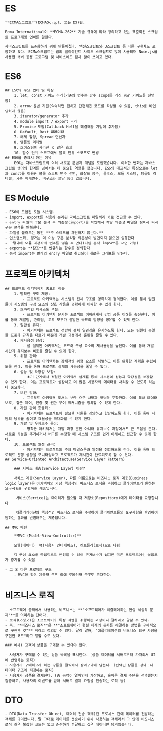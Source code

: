 # ES
    
    **ECMA스크립트**(ECMAScript, 또는 ES)란,
    
    Ecma International이 **ECMA-262** 기술 규격에 따라 정의하고 있는 표준화된 스크립트 프로그래밍 언어를 말한다.
    
    자바스크립트를 표준화하기 위해 만들어졌다. 액션스크립트와 J스크립트 등 다른 구현체도 포함하고 있다. ECMA스크립트는 웹의 클라이언트 사이드 스크립트로 많이 사용되며 Node.js를 사용한 서버 응용 프로그램 및 서비스에도 점차 많이 쓰이고 있다.
    
# ES6
    ## ES6의 주요 변화 및 특징
        1. let, const 키워드 추가(기존의 변수는 함수 scope를 가진 var 키워드를 선언함)
        2. arrow 문법 지원(익숙하면 편하고 간편해진 코드를 작성할 수 있음, this를 바인딩하지 않음)
        3. iterator/generator 추가
        4. module import / export 추가
        5. Promise 도입(Callback Hell을 해결해줄 기법이 추가됨)
        6. Default, Rest 파라미터
        7. 해체 할당, Spread 연산자
        8. 템플릿 리터럴
        9. 호이스팅이 사라진 것 같은 효과
        10. 함수 단위 스코프에서 블록 단위 스코프로 변경
    ## ES6를 중요시 하는 이유
        ES6는 자바스크립트의 여러 새로운 문법과 개념을 도입했습니다. 이러한 변화는 자바스크립트 언어의 한계를 넘어서는 데 중요한 역할을 했습니다. ES6의 대표적인 특징으로는 let과 const를 이용한 블록 스코프 변수 선언, 화살표 함수, 클래스, 모듈 시스템, 템플릿 리터럴, 기본 매개변수, 비구조화 할당 등이 있습니다.
        
# ES Module
    - ES6에 도입된 모듈 시스템.
    - import, export를 사용해 분리된 자바스크립트 파일끼리 서로 접근할 수 있다.
    - entry 파일의 구문 분석 후 의존성(import)을 확인해서 해당 의존성 파일을 찾아서 다시 구문 분석을 반복한다.
    - 파일을 불러오는 동안 **주 스레드를 차단하지 않는다.**
    - 인스턴스화, 평가는 더 이상 구문 분석할 의존성이 발견되지 않으면 실행한다
    - 그렇기에 모듈 지정자에 변수를 넣을 수 없다(다만 동적 import를 쓰면 가능)
    - export는 **참조**를 반환하는 함수를 정의한다.
    - 동적 import는 별개의 entry 파일로 취급되어 새로운 그래프를 만든다.
# 프로젝트 아키텍처
    ## 프로젝트 아키텍처가 중요한 이유
        1. 명확한 구조 제공:
            - 프로젝트 아키텍처는 시스템의 전체 구조를 명확하게 정의한다. 이를 통해 팀원들이 시스템의 구성 요소와 상호 작용을 명확하게 이해할 수 있게 한다.
        2. 효과적인 의사소통 촉진:
            - 프로젝트 아키텍처 문서는 프로젝트 이해관계자 간의 공통 이해를 촉진한다. 이를 통해 개발팀, 관리팀, 고객 모두가 동일한 목표와 방향을 공유할 수 있게 한다.
        3. 일관성 유지:
            - 아키텍처는 프로젝트 전반에 걸쳐 일관성을 유지하도록 한다. 모든 팀원이 동일한 표준과 규칙을 따르기 때문에 개발 과정에서 혼란을 줄일 수 있다.
        4. 재사용성 향상:
            - 잘 설계된 아키텍처는 코드와 구성 요소의 재사용성을 높인다. 이를 통해 개발 시간과 유지보수 비용을 줄일 수 있게 한다.
        5. 위험 관리:
            - 프로젝트 아키텍처는 잠재적인 위험 요소를 식별하고 이를 완화할 계획을 수립하도록 한다. 이를 통해 프로젝트 실패의 가능성을 줄일 수 있다.
        6. 성능 및 확장성 보장:
            - 초기 단계에서 적절한 아키텍처 설계를 통해 시스템의 성능과 확장성을 보장할 수 있게 한다. 이는 프로젝트가 성장하고 더 많은 사용자와 데이터를 처리할 수 있도록 하는 데 중요하다.
        7. 보안 강화:
            - 프로젝트 아키텍처 문서는 보안 요구 사항과 방법을 포함한다. 이를 통해 데이터 보호, 접근 제어, 인증 및 권한 부여 메커니즘을 정의할 수 있게 한다.
        8. 자원 관리 효율화:
            - 아키텍처는 프로젝트에 필요한 자원을 정의하고 할당하도록 한다. 이를 통해 자원의 낭비를 줄이고 효율성을 극대화할 수 있게 한다.
        9. 개발 및 유지보수 용이:
            - 명확한 아키텍처는 개발 과정 뿐만 아니라 유지보수 과정에서도 큰 도움을 준다. 새로운 기능을 추가하거나 버그를 수정할 때 시스템 구조를 쉽게 이해하고 접근할 수 있게 한다.
        10. 프로젝트 일정 관리:
            - 아키텍처는 프로젝트의 주요 마일스톤과 일정을 정의하도록 한다. 이를 통해 프로젝트 진행 상황을 모니터링하고 프로젝트가 제시간에 완료되도록 할 수 있다.
    ## Service-Oriented Architecture(Service Layer Pattern)
        
        ### 서비스 계층(Service Layer) 이란?
        
        서비스 계층(Service Layer), 다른 이름으로는 비즈니스 로직 계층(Business logic layer)은 아키텍처의 가장 핵심적인 비즈니스 로직을 수행하고 클라이언트가 원하는 요구사항을 구현하는 계층입니다.
        
         서비스(Service)는 데이터가 필요할 때 저장소(Repository)에게 데이터를 요청합니다
        
         어플리케이션의 핵심적인 비즈니스 로직을 수행하여 클라이언트들의 요구사항을 반영하여 원하는 결과를 반환해주는 계층입니다.
        
    ## MVC 패턴
        
        **MVC (Model-View-Controller)**
        
        모델(데이터), 뷰(사용자 인터페이스), 컨트롤러(로직)으로 나뉨
        
        각 구성 요소를 독립적으로 변경할 수 있어 유지보수가 쉽지만 작은 프로젝트에선 복잡도가 증가할 수 있음
        
    - 그 외 다른 프로젝트 구조
        - MVC와 같은 계층형 구조 외에 도메인형 구조도 존재한다.
# 비즈니스 로직
    - 소프트웨어 공학에서 사용하는 비즈니스는 **"소프트웨어가 해결해야하는 현실 세상의 문제"**를 의미하는 단어다.
    - 로직(Logic)은 소프트웨어가 특정 작업을 수행하는 과정이나 절차라고 말할 수 있다.
    - 즉, **비즈니스 로직**은 **"소프트웨어가 현실 세계의 문제를 해결하는 방법을 구체적으로 구현한 것"** 이라고 정의할 수 있다. 달리 말해, "애플리케이션의 비즈니스 요구 사항을 구현한 코드"라고 말할 수도 있다.
    
    ### 예시) 고객이 상품을 구매할 수 있어야 한다.
    
    - 사용자가 구매할 수 있는 상품 목록을 표시한다. (상품 데이터를 서버로부터 가져와서 UI에 반영하는 로직)
    - 사용자가 구매하고자 하는 상품을 클릭해서 장바구니에 담는다. (선택된 상품을 장바구니 데이터 구조에 저장하는 로직)
    - 사용자가 상품을 결제한다. (총 금액이 얼마인지 계산하고, 올바른 결제 수단을 선택했는지 검증하고, 사용자의 이벤트를 받아 서버로 결제 요청을 전송하는 로직 등)
# DTO
    - DTO(Data Transfer Object, 데이터 전송 객체)란 프로세스 간에 데이터를 전달하는 객체를 의미합니다. 말 그대로 데이터를 전송하기 위해 사용하는 객체라서 그 안에 비즈니스 로직 같은 복잡한 코드는 없고 순수하게 전달하고 싶은 데이터만 담겨있습니다.